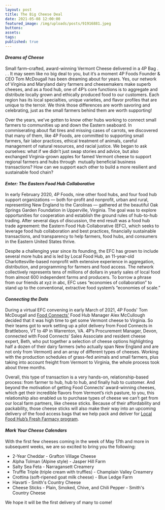```yaml
---
layout: post
title: The Big Cheese Deal
date: 2021-05-08 12:00:00
featured_image: /img/uploads/posts/91916881.jpeg
buttons:
assets:
tags:
published: true
---
```

<div class="editable"><h4><strong><em>Dreams of Cheese</em></strong></h4><p>Small farm&ndash;crafted, award-winning Vermont Cheese delivered in a 4P Bag . . . It may seem like no big deal to you, but it&rsquo;s a moment 4P Foods Founder &amp; CEO Tom McDougall has been dreaming about for years. Yes, our network of Virginia and Maryland dairy farmers and cheesemakers make superb cheeses, and as a food hub, one of 4P&rsquo;s core functions is to aggregate and distribute locally grown and ethically produced food to our customers. Each region has its local specialties, unique varieties, and flavor profiles that are unique to the terroir. We think those differences are worth savoring and celebrating, just as the small farmers behind them are worth supporting!</p><p>Over the years, we&rsquo;ve gotten to know other hubs working to connect small farmers to communities up and down the Eastern seaboard. In commiserating about flat tires and missing cases of carrots, we discovered that many of them, like 4P Foods, are committed to supporting small farmers, fair labor practices, ethical treatment of animals, careful management of natural resources, and racial justice. We began to ask ourselves: what if we didn&rsquo;t just swap stories and advice, but also exchanged Virginia-grown apples for famed Vermont cheese to support regional farmers and hubs through&nbsp; mutually beneficial business transactions? How can we support each other to build a more resilient and sustainable food chain?&nbsp;</p><h4><strong><em>Enter: The Eastern Food Hub Collaborative</em></strong></h4><p>In early February 2020, 4P Foods, nine other food hubs, and four food hub support organizations &mdash; both for-profit and nonprofit, urban and rural, representing New England to the Carolinas &mdash; gathered at the beautiful Oak Springs Garden Foundation in Upperville, Virginia. The goal was to explore opportunities for cooperation and establish the ground rules of hub-to-hub trading. After several days of discussion, the end result was a food hub trade agreement: the Eastern Food Hub Collaborative (EFC), which seeks to leverage food hub collaboration and best practices, financially sustainable transactions, and transparency to help farmers, food hubs, and consumers in the Eastern United States thrive.&nbsp;</p><p>Despite a challenging year since its founding, the EFC has grown to include several more hubs and is led by Local Food Hub, an 11-year-old Charlottesville-based nonprofit with extensive experience in aggregation, distribution, and programming for farmers and food access. The network collectively represents tens of millions of dollars in yearly sales of local food from almost 600 independent farms and producers. To borrow a phrase from our friends at xyz in abc, EFC uses &ldquo;economies of collaboration&rdquo; to stand up to the conventional, extractive food system&rsquo;s &ldquo;economies of scale.&rdquo;</p><h4><strong><em>Connecting the Dots</em></strong></h4><p>During a virtual EFC convening in early March of 2021, 4P Foods' Tom McDougall and <a href="https://www.foodconnects.org/">Food Connects'</a> Food Hub Manager Alex McCullough decided that it was high time to get some Vermont cheese to Virginia. So their teams got to work setting up a pilot delivery from Food Connects in Brattleboro, VT to 4P in Warrenton, VA. 4P&rsquo;s Procurement Manager, Devon, connected with Food Connects&rsquo; Sales Associate and resident cheese expert, Beth, who put together a selection of cheese options highlighting half a dozen of their dairy farmers (who actually span New England and are not only from Vermont) and an array of different types of cheeses. Working with the production schedules of grass-fed animals and small farmers, plus taking into account freight from Vermont to Virginia, the whole process took about three months.&nbsp;</p><p>Overall, this type of transaction is a very hands-on, relationship-based process: from farmer to hub, hub to hub, and finally hub to customer. And beyond the motivation of getting Food Connects&rsquo; award-winning cheeses, which get their incredible flavors from Vermont&rsquo;s rich pasture, to you, this relationship also enabled us to purchase types of cheese we can&rsquo;t get from our local farm partners, like cheese sticks. Because of their affordability and packability, those cheese sticks will also make their way into an upcoming delivery of the food access bags that we help pack and deliver for <a target="_blank" rel="noopener" href="https://www.localfoodhub.org/program/food-access/">Local Food Hub&rsquo;s Fresh Farmacy program</a>.</p><h4><strong><em>Mark Your Cheese Calendars</em></strong></h4><p>With the first few cheeses coming in the week of May 17th and more in subsequent weeks, we are so excited to bring you the following:</p><ul><li>2-Year Cheddar - Grafton Village Cheese</li><li>Alpha Tolman (Alpine style) - Jasper Hill Farm</li><li>Salty Sea Feta - Narragansett Creamery</li><li>Truffle Triple (triple cream with truffles) - Champlain Valley Creamery</li><li>Crottina (soft-ripened goat milk cheese) - Blue Ledge Farm</li><li>Havarti - Smith's Country Cheese</li><li>Cheese Sticks - Plain, Smoked, Chive, and Chili Pepper - Smith's Country Cheese</li></ul><p>We hope it will be the first delivery of many to come!</p></div>
